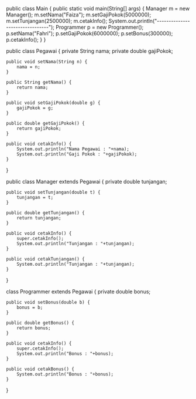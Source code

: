 public class Main {
    public static void main(String[] args) {
        Manager m = new Manager();
        m.setNama("Faiza");
        m.setGajiPokok(5000000);
        m.setTunjangan(2500000);
        m.cetakInfo();
        System.out.println("--------------------------------");
        Programmer p = new Programmer();
        p.setNama("Fahri");
        p.setGajiPokok(6000000);
        p.setBonus(300000);
        p.cetakInfo();
    }
}

public class Pegawai {
    private String nama;
    private double gajiPokok;

    public void setNama(String n) {
        nama = n;
    }

    public String getNama() {
        return nama;
    }

    public void setGajiPokok(double g) {
        gajiPokok = g;
    }

    public double getGajiPokok() {
        return gajiPokok;
    }

    public void cetakInfo() {
        System.out.println("Nama Pegawai : "+nama);
        System.out.println("Gaji Pokok : "+gajiPokok);
    }
}

public class Manager extends Pegawai {
    private double tunjangan;

    public void setTunjangan(double t) {
        tunjangan = t;
    }

    public double getTunjangan() {
        return tunjangan;
    }

    public void cetakInfo() {
        super.cetakInfo();
        System.out.println("Tunjangan : "+tunjangan);
    }

    public void cetakTunjangan() {
        System.out.println("Tunjangan : "+tunjangan);
    }
}

class Programmer extends Pegawai {
    private double bonus;

    public void setBonus(double b) {
        bonus = b;
    }

    public double getBonus() {
        return bonus;
    }

    public void cetakInfo() {
        super.cetakInfo();
        System.out.println("Bonus : "+bonus);
    }

    public void cetakBonus() {
        System.out.println("Bonus : "+bonus);
    }
}
